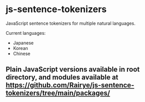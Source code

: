 # js-sentence-tokenizers
JavaScript sentence tokenizers for multiple natural languages.

Current languages:

- Japanese
- Korean
- Chinese

## Plain JavaScript versions available in root directory, and modules available at https://github.com/Rairye/js-sentence-tokenizers/tree/main/packages/
